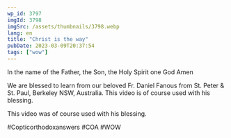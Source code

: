 ```yaml
---
wp_id: 3797
imgId: 3798
imgSrc: /assets/thumbnails/3798.webp
lang: en
title: "Christ is the way"
pubDate: 2023-03-09T20:37:54
tags: ["wow"]
---
```


<!-- page: 6 -->

<p>In the name of the Father, the Son, the Holy Spirit one God Amen</p>
<p>We are blessed to learn from our beloved Fr. Daniel Fanous from St. Peter &amp; St. Paul, Berkeley NSW, Australia. This video is of course used with his blessing.</p>
<p>This video was of course used with his blessing.</p>
<p>#Copticorthodoxanswers #COA #WOW</p>

